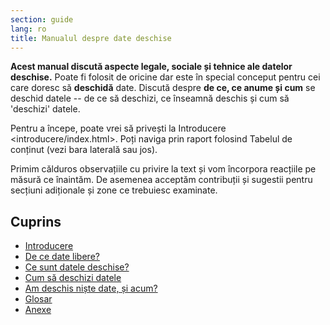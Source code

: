 ```yaml
---
section: guide
lang: ro
title: Manualul despre date deschise
---
```


**Acest manual discută aspecte legale, sociale și tehnice ale datelor deschise.** Poate fi folosit de oricine dar este în special conceput pentru cei care doresc să **deschidă** date. Discută despre **de ce, ce anume și cum** se deschid datele -- de ce să deschizi, ce înseamnă deschis și cum să 'deschizi' datele.

Pentru a începe, poate vrei să privești la Introducere \<introducere/index.html\>. Poți naviga prin raport folosind Tabelul de conținut (vezi bara laterală sau jos).

Primim călduros observațiile cu privire la text și vom încorpora reacțiile pe măsură ce înaintăm. De asemenea acceptăm contribuții și sugestii pentru secțiuni adiționale și zone ce trebuiesc examinate.

## Cuprins

-   [Introducere](introduction/)
-   [De ce date libere?](why-open-data/)
-   [Ce sunt datele deschise?](what-is-open-data)
-   [Cum să deschizi datele](how-to-open-up-data/)
-   [Am deschis niște date, și acum?](following-up/)
-   [Glosar](glossary/)
-   [Anexe](appendices/)